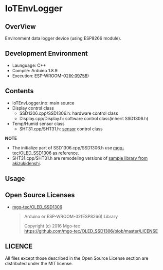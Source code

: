 # IoTEnvLogger

## OverView
Environment data logger device (using ESP8266 module).

## Development Environment
 * Launguage: C++
 * Compile: Arduino 1.8.9
 * Execution: ESP-WROOM-02([K-09758](http://akizukidenshi.com/catalog/g/gK-09758/))

## Contents
 * IoTEnvLogger.ino: main source
 * Display control class
	* SSD1306.cpp/SSD1306.h: hardware control class
	* Display.cpp/Display.h: software control class(inherit SSD1306.h)
 * Temp/Humid sensor class
	* SHT31.cpp/SHT31.h: [sensor](http://akizukidenshi.com/catalog/g/gK-12125/) control class

__NOTE__  
 * The initialize part of SSD1306.cpp/SSD1306.h use [mgo-tec/OLED_SSD1306](https://github.com/mgo-tec/OLED_SSD1306) as reference.  
 * SHT31.cpp/SHT31.h are remodeling versions of [sample library from akizukidenshi](http://akizukidenshi.com/download/AE_SHT31.zip).
 
## Usage

## Open Source Licenses
* [mgo-tec/OLED_SSD1306](https://github.com/mgo-tec/OLED_SSD1306)
  > Arduino or ESP-WROOM-02(ESP8266) Library  
  >
  > Copyright (c) 2016 Mgo-tec  
  > https://github.com/mgo-tec/OLED_SSD1306/blob/master/LICENSE

## LICENCE
All files except those described in the Open Source License section are distributed under the MIT license.